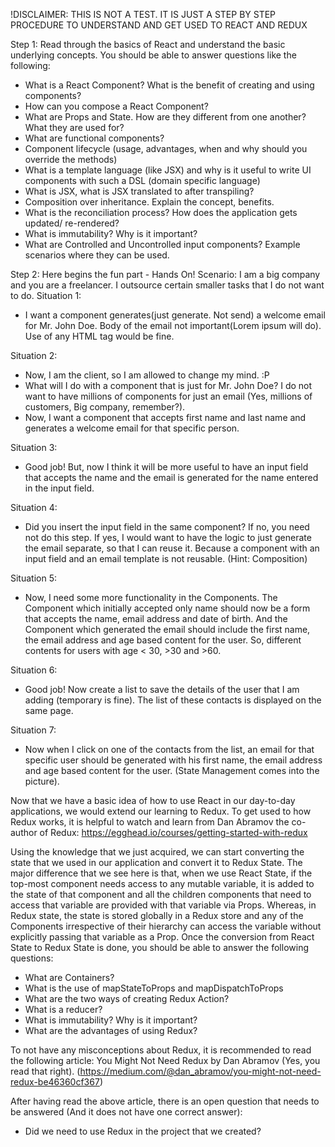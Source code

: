 !DISCLAIMER: THIS IS NOT A TEST. IT IS JUST A STEP BY STEP PROCEDURE TO UNDERSTAND AND GET USED TO REACT AND REDUX


Step 1: Read through the basics of React and understand the basic underlying concepts. You should be able to answer questions like the following:
- What is a React Component? What is the benefit of creating and using components?
- How can you compose a React Component?
- What are Props and State. How are they different from one another? What they are used for?
- What are functional components?
- Component lifecycle (usage, advantages, when and why should you override the methods)
- What is a template language (like JSX) and why is it useful to write UI components with such a DSL (domain specific language)
- What is JSX, what is JSX translated to after transpiling?
- Composition over inheritance. Explain the concept, benefits.
- What is the reconciliation process? How does the application gets updated/ re-rendered?
- What is immutability? Why is it important?
- What are Controlled and Uncontrolled input components? Example scenarios where they can be used.


Step 2: Here begins the fun part - Hands On!
Scenario: I am a big company and you are a freelancer. I outsource certain smaller tasks that I do not want to do.
Situation 1:
- I want a component generates(just generate. Not send) a welcome email for Mr. John Doe. Body of the email not important(Lorem ipsum will do). Use of any HTML tag would be fine.

Situation 2:
- Now, I am the client, so I am allowed to change my mind. :P
- What will I do with a component that is just for Mr. John Doe? I do not want to have millions of components for just an email (Yes, millions of customers, Big company, remember?).
- Now, I want a component that accepts first name and last name and generates a welcome email for that specific person.

Situation 3:
- Good job! But, now I think it will be more useful to have an input field that accepts the name and the email is generated for the name entered in the input field.

Situation 4:
- Did you insert the input field in the same component?
If no, you need not do this step.
If yes, I would want to have the logic to just generate the email separate, so that I can reuse it. Because a component with an input field and an email template is not reusable. (Hint: Composition)

Situation 5:
- Now, I need some more functionality in the Components. The Component which initially accepted only name should now be a form that accepts the name, email address and date of birth. And the Component which generated the email should include the first name, the email address and age based content for the user. So, different contents for users with age < 30, >30 and >60.

Situation 6:
- Good job! Now create a list to save the details of the user that I am adding (temporary is fine). The list of these contacts is displayed on the same page.

Situation 7:
- Now when I click on one of the contacts from the list, an email for that specific user should be generated with his first name, the email address and age based content for the user.
(State Management comes into the picture).

Now that we have a basic idea of how to use React in our day-to-day applications, we would extend our learning to Redux. To get used to how Redux works, it is helpful to watch and learn from Dan Abramov the co-author of Redux:
https://egghead.io/courses/getting-started-with-redux

Using the knowledge that we just acquired, we can start converting the state that we used in our application and convert it to Redux State.
The major difference that we see here is that, when we use React State, if the top-most component needs access to any mutable variable, it is added to the state of that component and all the children components that need to access that variable are provided with that variable via Props. Whereas, in Redux state, the state is stored globally in a Redux store and any of the Components irrespective of their hierarchy can access the variable without explicitly passing that variable as a Prop.
Once the conversion from React State to Redux State is done, you should be able to answer the following questions:
- What are Containers?
- What is the use of mapStateToProps and mapDispatchToProps
- What are the two ways of creating Redux Action?
- What is a reducer?
- What is immutability? Why is it important?
- What are the advantages of using Redux?

To not have any misconceptions about Redux, it is recommended to read the following article: You Might Not Need Redux by Dan Abramov (Yes, you read that right). (https://medium.com/@dan_abramov/you-might-not-need-redux-be46360cf367)

After having read the above article, there is an open question that needs to be answered (And it does not have one correct answer):
- Did we need to use Redux in the project that we created?
